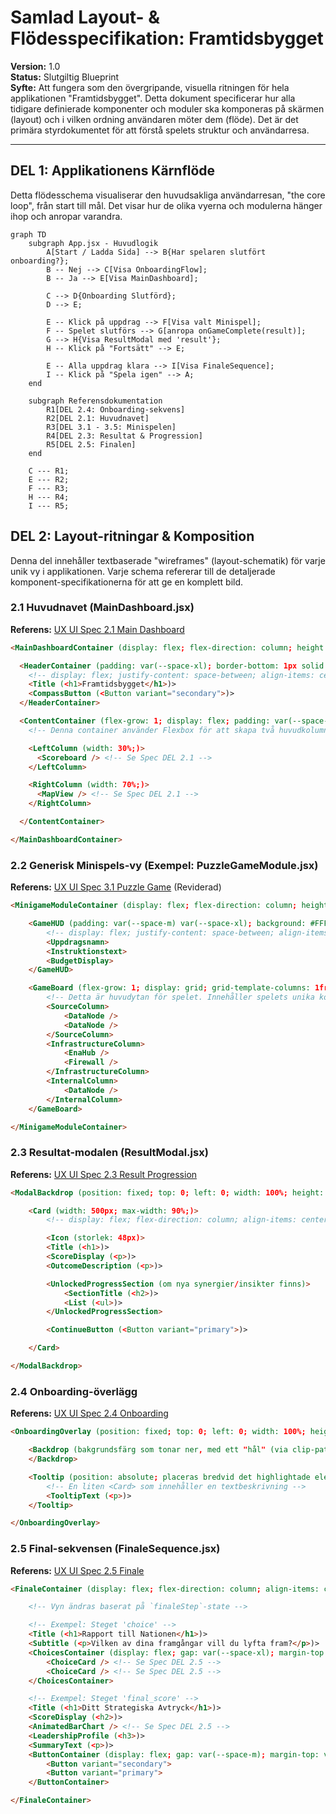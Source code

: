 # Samlad Layout- & Flödesspecifikation: Framtidsbygget

**Version:** 1.0  
**Status:** Slutgiltig Blueprint  
**Syfte:** Att fungera som den övergripande, visuella ritningen för hela applikationen "Framtidsbygget". Detta dokument specificerar hur alla tidigare definierade komponenter och moduler ska komponeras på skärmen (layout) och i vilken ordning användaren möter dem (flöde). Det är det primära styrdokumentet för att förstå spelets struktur och användarresa.

---

## DEL 1: Applikationens Kärnflöde

Detta flödesschema visualiserar den huvudsakliga användarresan, "the core loop", från start till mål. Det visar hur de olika vyerna och modulerna hänger ihop och anropar varandra.

```mermaid
graph TD
    subgraph App.jsx - Huvudlogik
        A[Start / Ladda Sida] --> B{Har spelaren slutfört onboarding?};
        B -- Nej --> C[Visa OnboardingFlow];
        B -- Ja --> E[Visa MainDashboard];

        C --> D{Onboarding Slutförd};
        D --> E;

        E -- Klick på uppdrag --> F[Visa valt Minispel];
        F -- Spelet slutförs --> G[anropa onGameComplete(result)];
        G --> H{Visa ResultModal med 'result'};
        H -- Klick på "Fortsätt" --> E;

        E -- Alla uppdrag klara --> I[Visa FinaleSequence];
        I -- Klick på "Spela igen" --> A;
    end

    subgraph Referensdokumentation
        R1[DEL 2.4: Onboarding-sekvens]
        R2[DEL 2.1: Huvudnavet]
        R3[DEL 3.1 - 3.5: Minispelen]
        R4[DEL 2.3: Resultat & Progression]
        R5[DEL 2.5: Finalen]
    end

    C --- R1;
    E --- R2;
    F --- R3;
    H --- R4;
    I --- R5;
```

## DEL 2: Layout-ritningar & Komposition

Denna del innehåller textbaserade "wireframes" (layout-schematik) för varje unik vy i applikationen. Varje schema refererar till de detaljerade komponent-specifikationerna för att ge en komplett bild.

### 2.1 Huvudnavet (MainDashboard.jsx)

**Referens:** [UX UI Spec 2.1 Main Dashboard](UX_UI_Spec_2_1_Main_Dashboard.md)

```html
<MainDashboardContainer (display: flex; flex-direction: column; height: 100vh;)>

  <HeaderContainer (padding: var(--space-xl); border-bottom: 1px solid #EAECEF;)>
    <!-- display: flex; justify-content: space-between; align-items: center; -->
    <Title (<h1>Framtidsbygget</h1>)>
    <CompassButton (<Button variant="secondary">)>
  </HeaderContainer>

  <ContentContainer (flex-grow: 1; display: flex; padding: var(--space-xl); gap: var(--space-xl);)>
    <!-- Denna container använder Flexbox för att skapa två huvudkolumner -->

    <LeftColumn (width: 30%;)>
      <Scoreboard /> <!-- Se Spec DEL 2.1 -->
    </LeftColumn>

    <RightColumn (width: 70%;)>
      <MapView /> <!-- Se Spec DEL 2.1 -->
    </RightColumn>

  </ContentContainer>

</MainDashboardContainer>
```

### 2.2 Generisk Minispels-vy (Exempel: PuzzleGameModule.jsx)

**Referens:** [UX UI Spec 3.1 Puzzle Game](UX_UI_Spec_3_1_Puzzle_Game.md) (Reviderad)

```html
<MinigameModuleContainer (display: flex; flex-direction: column; height: 100vh;)>

    <GameHUD (padding: var(--space-m) var(--space-xl); background: #FFF; border-bottom: 1px solid #EAECEF;)>
        <!-- display: flex; justify-content: space-between; align-items: center; -->
        <Uppdragsnamn>
        <Instruktionstext>
        <BudgetDisplay>
    </GameHUD>

    <GameBoard (flex-grow: 1; display: grid; grid-template-columns: 1fr 1fr 1fr; padding: var(--space-xl); gap: var(--space-xl);)>
        <!-- Detta är huvudytan för spelet. Innehåller spelets unika komponenter. -->
        <SourceColumn>
            <DataNode />
            <DataNode />
        </SourceColumn>
        <InfrastructureColumn>
            <EnaHub />
            <Firewall />
        </InfrastructureColumn>
        <InternalColumn>
            <DataNode />
        </InternalColumn>
    </GameBoard>

</MinigameModuleContainer>
```

### 2.3 Resultat-modalen (ResultModal.jsx)

**Referens:** [UX UI Spec 2.3 Result Progression](UX_UI_Spec_2_3_Result_Progression.md)

```html
<ModalBackdrop (position: fixed; top: 0; left: 0; width: 100%; height: 100%; background: rgba(0,0,0,0.5); display: flex; align-items: center; justify-content: center;)>

    <Card (width: 500px; max-width: 90%;)>
        <!-- display: flex; flex-direction: column; align-items: center; text-align: center; gap: var(--space-l); -->

        <Icon (storlek: 48px)>
        <Title (<h1>)>
        <ScoreDisplay (<p>)>
        <OutcomeDescription (<p>)>

        <UnlockedProgressSection (om nya synergier/insikter finns)>
            <SectionTitle (<h2>)>
            <List (<ul>)>
        </UnlockedProgressSection>

        <ContinueButton (<Button variant="primary">)>

    </Card>

</ModalBackdrop>
```

### 2.4 Onboarding-överlägg

**Referens:** [UX UI Spec 2.4 Onboarding](UX_UI_Spec_2_4_Onboarding.md)

```html
<OnboardingOverlay (position: fixed; top: 0; left: 0; width: 100%; height: 100%; z-index: 999;)>

    <Backdrop (bakgrundsfärg som tonar ner, med ett "hål" (via clip-path) som highlightar en specifik UI-komponent)>
    </Backdrop>

    <Tooltip (position: absolute; placeras bredvid det highlightade elementet)>
        <!-- En liten <Card> som innehåller en textbeskrivning -->
        <TooltipText (<p>)>
    </Tooltip>

</OnboardingOverlay>
```

### 2.5 Final-sekvensen (FinaleSequence.jsx)

**Referens:** [UX UI Spec 2.5 Finale](UX_UI_Spec_2_5_Finale.md)

```html
<FinaleContainer (display: flex; flex-direction: column; align-items: center; justify-content: center; height: 100vh; text-align: center; padding: var(--space-xxl);)>

    <!-- Vyn ändras baserat på `finaleStep`-state -->

    <!-- Exempel: Steget 'choice' -->
    <Title (<h1>Rapport till Nationen</h1>)>
    <Subtitle (<p>Vilken av dina framgångar vill du lyfta fram?</p>)>
    <ChoicesContainer (display: flex; gap: var(--space-xl); margin-top: var(--space-xl);)>
        <ChoiceCard /> <!-- Se Spec DEL 2.5 -->
        <ChoiceCard /> <!-- Se Spec DEL 2.5 -->
    </ChoicesContainer>

    <!-- Exempel: Steget 'final_score' -->
    <Title (<h1>Ditt Strategiska Avtryck</h1>)>
    <ScoreDisplay (<h2>)>
    <AnimatedBarChart /> <!-- Se Spec DEL 2.5 -->
    <LeadershipProfile (<h3>)>
    <SummaryText (<p>)>
    <ButtonContainer (display: flex; gap: var(--space-m); margin-top: var(--space-xl);)>
        <Button variant="secondary">
        <Button variant="primary">
    </ButtonContainer>

</FinaleContainer>
```